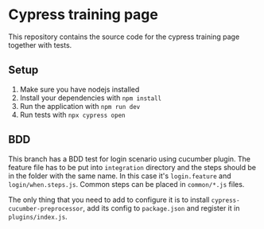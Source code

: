 # Cypress training page

This repository contains the source code for the cypress training page together with tests.

## Setup

1. Make sure you have nodejs installed
2. Install your dependencies with `npm install`
3. Run the application with `npm run dev`
4. Run tests with `npx cypress open`

## BDD

This branch has a BDD test for login scenario using cucumber plugin. The feature file has to be put into `integration` directory and the steps should be in the folder with the same name. In this case it's `login.feature` and `login/when.steps.js`. Common steps can be placed in `common/*.js` files.

The only thing that you need to add to configure it is to install `cypress-cucumber-preprocessor`, add its config to `package.json` and register it in `plugins/index.js`.
